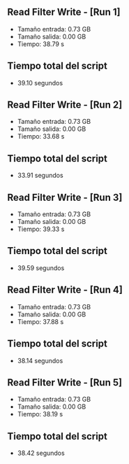 ## Read Filter Write - [Run 1]
- Tamaño entrada: 0.73 GB
- Tamaño salida: 0.00 GB
- Tiempo: 38.79 s


## Tiempo total del script
- 39.10 segundos
## Read Filter Write - [Run 2]
- Tamaño entrada: 0.73 GB
- Tamaño salida: 0.00 GB
- Tiempo: 33.68 s


## Tiempo total del script
- 33.91 segundos
## Read Filter Write - [Run 3]
- Tamaño entrada: 0.73 GB
- Tamaño salida: 0.00 GB
- Tiempo: 39.33 s


## Tiempo total del script
- 39.59 segundos
## Read Filter Write - [Run 4]
- Tamaño entrada: 0.73 GB
- Tamaño salida: 0.00 GB
- Tiempo: 37.88 s


## Tiempo total del script
- 38.14 segundos
## Read Filter Write - [Run 5]
- Tamaño entrada: 0.73 GB
- Tamaño salida: 0.00 GB
- Tiempo: 38.19 s


## Tiempo total del script
- 38.42 segundos
